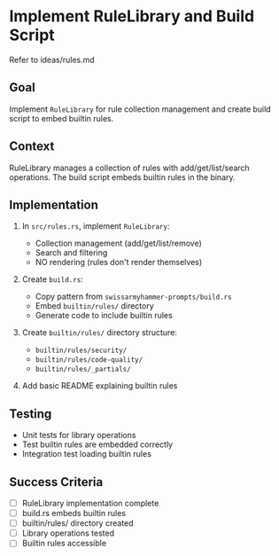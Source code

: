 # Implement RuleLibrary and Build Script

Refer to ideas/rules.md

## Goal

Implement `RuleLibrary` for rule collection management and create build script to embed builtin rules.

## Context

RuleLibrary manages a collection of rules with add/get/list/search operations. The build script embeds builtin rules in the binary.

## Implementation

1. In `src/rules.rs`, implement `RuleLibrary`:
   - Collection management (add/get/list/remove)
   - Search and filtering
   - NO rendering (rules don't render themselves)
   
2. Create `build.rs`:
   - Copy pattern from `swissarmyhammer-prompts/build.rs`
   - Embed `builtin/rules/` directory
   - Generate code to include builtin rules

3. Create `builtin/rules/` directory structure:
   - `builtin/rules/security/`
   - `builtin/rules/code-quality/`
   - `builtin/rules/_partials/`

4. Add basic README explaining builtin rules

## Testing

- Unit tests for library operations
- Test builtin rules are embedded correctly
- Integration test loading builtin rules

## Success Criteria

- [ ] RuleLibrary implementation complete
- [ ] build.rs embeds builtin rules
- [ ] builtin/rules/ directory created
- [ ] Library operations tested
- [ ] Builtin rules accessible
